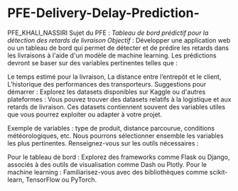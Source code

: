 # PFE-Delivery-Delay-Prediction-
PFE_KHALI_NASSIRI
Sujet du PFE : *Tableau de bord prédictif pour la détection des retards de livraison*
_Objectif_ :
Développer une application web ou un tableau de bord qui permet de détecter et de prédire les retards dans les livraisons à l'aide d'un modèle de machine learning. Les prédictions devront se baser sur des variables pertinentes telles que :

Le temps estimé pour la livraison,
La distance entre l’entrepôt et le client,
L’historique des performances des transporteurs.
Suggestions pour démarrer :
Explorez les datasets disponibles sur Kaggle ou d'autres plateformes :
Vous pouvez trouver des datasets relatifs à la logistique et aux retards de livraison. Ces datasets contiennent souvent des variables utiles que vous pourrez exploiter ou adapter à votre projet.

Exemple de variables : type de produit, distance parcourue, conditions météorologiques, etc.
Nous pourrons sélectionner ensemble les variables les plus pertinentes.
Renseignez-vous sur les outils nécessaires :

Pour le tableau de bord : Explorez des frameworks comme Flask ou Django, associés à des outils de visualisation comme Dash ou Plotly.
Pour le machine learning : Familiarisez-vous avec des bibliothèques comme scikit-learn, TensorFlow ou PyTorch.
